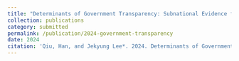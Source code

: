```yaml
---
title: "Determinants of Government Transparency: Subnational Evidence from China."
collection: publications
category: submitted
permalink: /publication/2024-government-transparency
date: 2024
citation: 'Qiu, Han, and Jekyung Lee*. 2024. Determinants of Government Transparency: Subnational Evidence from China.'
---
```

